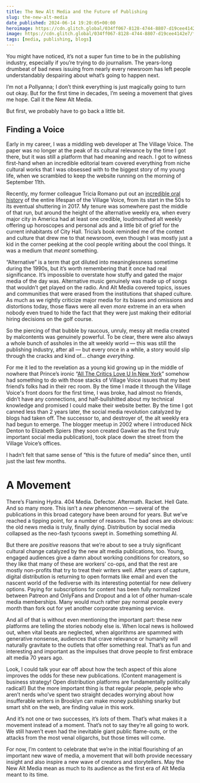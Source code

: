 ```yaml
---
title: The New Alt Media and the Future of Publishing
slug: the-new-alt-media
date_published: 2024-06-14 19:20:05+00:00
heroimage: https://cdn.glitch.global/034ff067-8128-4744-8807-d19cee4142e7/flock-imag-crop.jpeg?v=1718411838633
image: https://cdn.glitch.global/034ff067-8128-4744-8807-d19cee4142e7/flock-imag-crop.jpeg?v=1718411838633
tags: [media, publishing, blogs]
---
```

You might have noticed, it’s not a super fun time to be in the publishing industry, especially if you’re trying to do journalism. The years-long drumbeat of bad news issuing from nearly every newsroom has left people understandably despairing about what’s going to happen next.

I’m not a Pollyanna; I don’t think everything is just magically going to turn out okay. But for the first time in decades, I’m seeing a movement that gives me hope. Call it the New Alt Media.

But first, we probably have to go back a little bit.

## Finding a Voice

Early in my career, I was a middling web developer at The Village Voice. The paper was no longer at the peak of its cultural relevance by the time I got there, but it was still a platform that had meaning and reach. I got to witness first-hand when an incredible editorial team covered everything from niche cultural works that I was obsessed with to the biggest story of my young life, when we scrambled to keep the website running on the morning of September 11th.

Recently, my former colleague Tricia Romano put out an <a href= "https://bookshop.org/p/books/the-freaks-came-out-to-write-the-definitive-history-of-the-village-voice-the-radical-paper-that-changed-american-culture-tricia-romano/20145713 ">incredible oral history</a> of the entire lifespan of the Village Voice, from its start in the 50s to its eventual shuttering in 2017. My tenure was somewhere past the middle of that run, but around the height of the alternative weekly era, when every major city in America had at least one credible, loudmouthed alt weekly offering up horoscopes and personal ads and a little bit of grief for the current inhabitants of City Hall. Tricia’s book reminded me of the context and culture that drew me to that newsroom, even though I was mostly just a kid in the corner peeking at the cool people writing about the cool things. It was a medium that _meant_ something.

“Alternative” is a term that got diluted into meaninglessness sometime during the 1990s, but it’s worth remembering that it once had real significance. It’s impossible to overstate how stuffy and gated the major media of the day was. Alternative music genuinely was made up of songs that wouldn’t get played on the radio. And Alt Media covered topics, issues and communities that were erased from the institutions that shaped culture. As much as we rightly criticize major media for its biases and omissions and distortions today, those flaws were all even _more_ extreme in an era when nobody even trued to hide the fact that they were just making their editorial hiring decisions on the golf course.

So the piercing of that bubble by raucous, unruly, messy alt media created by malcontents was genuinely powerful. To be clear, there were also always a whole bunch of assholes in the alt weekly world — this was still the publishing industry, after all — but every once in a while, a story would slip through the cracks and kind of… change _everything_.

For me it led to the revelation as a young kid growing up in the middle of nowhere that Prince’s ironic “<a href="https://open.spotify.com/track/4DS9ptm14TaKZ5san3PZOr?si=HjeXqVF5TfqLkMA7fe8EcQ">All The Critics Love U In New York</a>” somehow had something to do with those stacks of Village Voice issues that my best friend’s folks had in their rec room. By the time I made it through the Village Voice's front doors for the first time, I was broke, had almost no friends, didn’t have any connections, and half-bullshitted about my technical knowledge and promised I could make their website better. By the time I got canned less than 2 years later, the social media revolution catalyzed by blogs had taken off. The successor to, and destroyer of, the alt weekly era had begun to emerge. The blogger meetup in 2002 where I introduced Nick Denton to Elizabeth Spiers (they soon created Gawker as the first truly important social media publication), took place down the street from the Village Voice’s offices.

I hadn’t felt that same sense of “this is the future of media” since then, until just the last few months.

# A Movement 

There’s Flaming Hydra. 404 Media. Defector. Aftermath. Racket. Hell Gate. And so many more. This isn’t a _new_ phenomenon — several of the publications in this broad category have been around for years. But we’ve reached a tipping point, for a number of reasons. The bad ones are obvious: the old news media is truly, finally dying. Distribution by social media collapsed as the neo-fash tycoons swept in. Something something AI.

But there are _positive_ reasons that we’re about to see a truly significant cultural change catalyzed by the new alt media publications, too. Young, engaged audiences give a damn about working conditions for creators, so they like that many of these are workers’ co-ops, and that the rest are mostly non-profits that try to treat their writers well. After years of capture, digital distribution is returning to open formats like email and even the nascent world of the fediverse with its interesting potential for new delivery options. Paying for subscriptions for content has been fully normalized between Patreon and OnlyFans and Dropout and a lot of other human-scale media memberships. Many would much rather pay normal people every month than fork out for yet another corporate streaming service.

And all of that is without even mentioning the important part: these new platforms are telling the stories nobody else is. When local news is hollowed out, when vital beats are neglected, when algorithms are spammed with generative nonsense, audiences that crave relevance or humanity will naturally gravitate to the outlets that offer something real. That’s as fun and interesting and important as the impulses that drove people to first embrace alt media 70 years ago.

Look, I could talk your ear off about how the tech aspect of this alone improves the odds for these new publications. (Content management is business strategy! Open distribution platforms are fundamentally politically radical!) But the more important thing is that regular people, people who aren’t nerds who’ve spent two straight decades worrying about how insufferable writers in Brooklyn can make money publishing snarky but smart shit on the web, are finding value in this work.

And it’s not one or two successes, it’s _lots_ of them. That’s what makes it a movement instead of a moment. That’s not to say they’re all going to work. We still haven’t even had the inevitable giant public flame-outs, or the attacks from the most venal oligarchs, but those times will come.

For now, I’m content to celebrate that we’re in the initial flourishing of an important new wave of media, a movement that will both provide necessary insight and also inspire a new wave of creators and storytellers. May the New Alt Media mean as much to its audience as the first era of Alt Media meant to its time.

